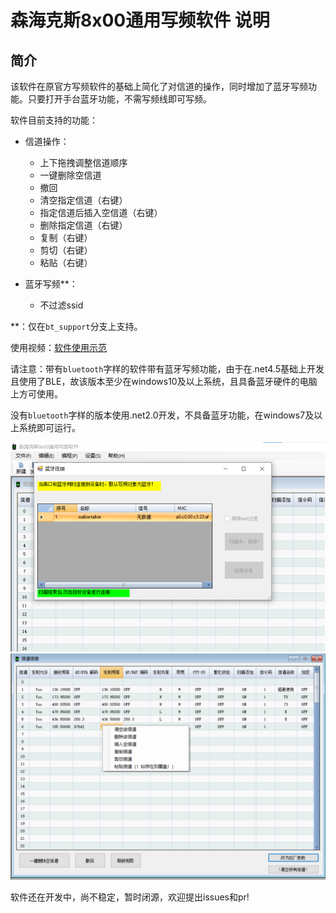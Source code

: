 # 森海克斯8x00通用写频软件 说明

## 简介

该软件在原官方写频软件的基础上简化了对信道的操作，同时增加了蓝牙写频功能。只要打开手台蓝牙功能，不需写频线即可写频。

软件目前支持的功能：

+ 信道操作：

  + 上下拖拽调整信道顺序
  + 一键删除空信道
  + 撤回
  + 清空指定信道（右键）
  + 指定信道后插入空信道（右键）
  + 删除指定信道（右键）
  + 复制（右键）
  + 剪切（右键）
  + 粘贴（右键）

+ 蓝牙写频**：

  + 不过滤ssid

**：仅在`bt_support`分支上支持。

使用视频：[软件使用示范](https://www.bilibili.com/video/BV1Et4y1R7ax/)

请注意：带有`bluetooth`字样的软件带有蓝牙写频功能，由于在.net4.5基础上开发且使用了BLE，故该版本至少在windows10及以上系统，且具备蓝牙硬件的电脑上方可使用。

 没有`bluetooth`字样的版本使用.net2.0开发，不具备蓝牙功能，在windows7及以上系统即可运行。

<img src="./md_assets/readme/image-20240113140736488.png" alt="image-20240113140736488" style="zoom:50%;" />



<img src="./md_assets/readme/image-20240113121213939.png" alt="image-20240113121213939" style="zoom:50%;" />

软件还在开发中，尚不稳定，暂时闭源，欢迎提出issues和pr!